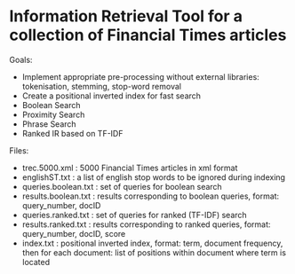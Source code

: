 # Information Retrieval Tool for a collection of Financial Times articles

Goals:

- Implement appropriate pre-processing without external libraries: tokenisation, stemming, stop-word removal
- Create a positional inverted index for fast search
- Boolean Search
- Proximity Search
- Phrase Search
- Ranked IR based on TF-IDF

Files:

- trec.5000.xml : 5000 Financial Times articles in xml format
- englishST.txt : a list of english stop words to be ignored during indexing
- queries.boolean.txt : set of queries for boolean search
- results.boolean.txt : results corresponding to boolean queries, format: query_number, docID
- queries.ranked.txt : set of queries for ranked (TF-IDF) search
- results.ranked.txt : results corresponding to ranked queries, format: query_number, docID, score
- index.txt : positional inverted index, format: term, document frequency, then for each document: list of positions within document where term is located
